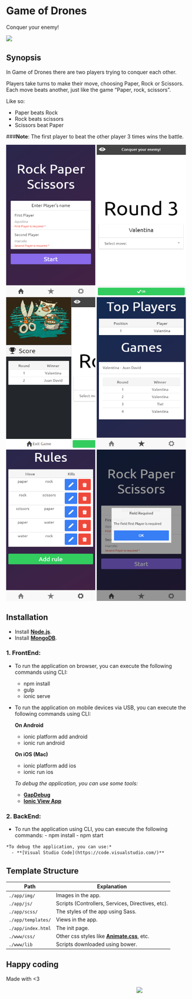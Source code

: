 # Game of Drones
Conquer your enemy!

<img width="300px" src="https://cdn.meme.am/instances/500x/58208541.jpg">
  
## **Synopsis**

In Game of Drones there are two players trying to conquer each other.

Players take turns to make their move, choosing Paper, Rock or Scissors. Each move beats another, just like the game “Paper, rock, scissors”.

Like so:

* Paper beats Rock
* Rock beats scissors
* Scissors beat Paper

###**Note**: The first player to beat the other player 3 times wins the battle.

<img width="242px" height="411px" src="FrontEnd/gh-pages/images/screen1.png">
<img width="242px" height="411px" src="FrontEnd/gh-pages/images/screen2.png">
<img width="242px" height="411px" src="FrontEnd/gh-pages/images/screen3.png">
<img width="242px" height="411px" src="FrontEnd/gh-pages/images/screen4.png">
<img width="242px" height="411px" src="FrontEnd/gh-pages/images/screen5.png">
<img width="242px" height="411px" src="FrontEnd/gh-pages/images/screen6.png">


## **Installation**

   * Install **[Node.js](https://nodejs.org)**.
   * Install **[MongoDB](https://www.mongodb.com/)**.
   
  ### **1. FrontEnd**:

  * To run the application on browser, you can execute the following commands using CLI:
    - npm install
    - gulp
    - ionic serve

  * To run the application on mobile devices via USB, you can execute the following commands using CLI:

    **On Android**
      - ionic platform add android
      - ionic run android

    **On iOS (Mac)**
      - ionic platform add ios
      - ionic run ios

    *To debug the application, you can use some tools:*
      - **[GapDebug](https://www.genuitec.com/products/gapdebug/)**
      - **[Ionic View App](http://view.ionic.io/)**
      
  ### **2. BackEnd**:
  
   * To run the application using CLI, you can execute the following commands:
    - npm install
    - npm start

    *To debug the application, you can use:*
      - **[Visual Studio Code](https://code.visualstudio.com/)**
      
## Template Structure

  Path         | Explanation
  ----------   | -------------
  `./app/img/` | Images in the app.
  `./app/js/`  | Scripts (Controllers, Services, Directives, etc).
  `./app/scss/` | The styles of the app using Sass.
  `./app/templates/` | Views in the app.
  `./app/index.html` | The init page.
  `./www/css/` | Other css styles like **[Animate.css](https://daneden.github.io/animate.css/)**, etc.
  `./www/lib` | Scripts downloaded using bower.

## Happy coding
Made with <3

<img width="150px" src="http://phaser.azurewebsites.net/assets/nicholls.png" align="right">

